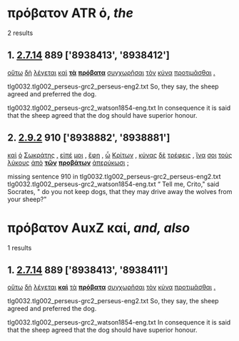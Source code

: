 # πρόβατον ATR ὁ, *the*
2 results
## 1. [2.7.14](https://beyond-translation.perseus.org/reader/urn:cts:greekLit:tlg0032.002.perseus-grc2:2.7.14?mode=syntax-trees) 889 ['8938413', '8938412']
[οὕτω](https://atlas-test.fly.dev/morphology/lemmas/?lang=grc&q=οὕτως "οὕτως d-------- so, in this manner") [δὴ](https://atlas-test.fly.dev/morphology/lemmas/?lang=grc&q=δή "δή d-------- [interactional particle: S&H on same page]") [λέγεται](https://atlas-test.fly.dev/morphology/lemmas/?lang=grc&q=λέγω "λέγω v3spie--- to say, tell, speak; epic and arch.: pick, gather") [καὶ](https://atlas-test.fly.dev/morphology/lemmas/?lang=grc&q=καί "καί b-------- and, also") **[τὰ](https://atlas-test.fly.dev/morphology/lemmas/?lang=grc&q=ὁ "ὁ l-p---na- the")** **[πρόβατα](https://atlas-test.fly.dev/morphology/lemmas/?lang=grc&q=πρόβατον "πρόβατον n-p---na- sheep; small cattle")** [συγχωρῆσαι](https://atlas-test.fly.dev/morphology/lemmas/?lang=grc&q=συγχωρέω "συγχωρέω v--ana--- to come together, meet") [τὸν](https://atlas-test.fly.dev/morphology/lemmas/?lang=grc&q=ὁ "ὁ l-s---ma- the") [κύνα](https://atlas-test.fly.dev/morphology/lemmas/?lang=grc&q=κύων "κύων n-s---ma- a dog (pr. n., a Cynic)") [προτιμᾶσθαι](https://atlas-test.fly.dev/morphology/lemmas/?lang=grc&q=προτιμάω "προτιμάω v--pne--- to honour") [.](https://atlas-test.fly.dev/morphology/lemmas/?lang=grc&q=. ". u-------- NoDef") 


tlg0032.tlg002_perseus-grc2_perseus-eng2.txt So, they say, the sheep agreed and preferred the dog. 

tlg0032.tlg002_perseus-grc2_watson1854-eng.txt In consequence it is said that the sheep agreed that the dog should have superior honour. 

## 2. [2.9.2](https://beyond-translation.perseus.org/reader/urn:cts:greekLit:tlg0032.002.perseus-grc2:2.9.2?mode=syntax-trees) 910 ['8938882', '8938881']
[καὶ](https://atlas-test.fly.dev/morphology/lemmas/?lang=grc&q=καί "καί b-------- and, also") [ὁ](https://atlas-test.fly.dev/morphology/lemmas/?lang=grc&q=ὁ "ὁ l-s---mn- the") [Σωκράτης](https://atlas-test.fly.dev/morphology/lemmas/?lang=grc&q=Σωκράτης "Σωκράτης n-s---mn- Socrates") [,](https://atlas-test.fly.dev/morphology/lemmas/?lang=grc&q=, ", u-------- NoDef") [εἰπέ](https://atlas-test.fly.dev/morphology/lemmas/?lang=grc&q=λέγω "λέγω v2sama--- to say, tell, speak; epic and arch.: pick, gather") [μοι](https://atlas-test.fly.dev/morphology/lemmas/?lang=grc&q=ἐγώ "ἐγώ p-s---cd- I (first person pronoun)") [,](https://atlas-test.fly.dev/morphology/lemmas/?lang=grc&q=, ", u-------- NoDef") [ἔφη](https://atlas-test.fly.dev/morphology/lemmas/?lang=grc&q=φημί "φημί v3siia--- to say, to claim") [,](https://atlas-test.fly.dev/morphology/lemmas/?lang=grc&q=, ", u-------- NoDef") [ὦ](https://atlas-test.fly.dev/morphology/lemmas/?lang=grc&q=ὦ "ὦ i-------- O! oh!") [Κρίτων](https://atlas-test.fly.dev/morphology/lemmas/?lang=grc&q=Κρίτων "Κρίτων n-s---mv- Crito") [,](https://atlas-test.fly.dev/morphology/lemmas/?lang=grc&q=, ", u-------- NoDef") [κύνας](https://atlas-test.fly.dev/morphology/lemmas/?lang=grc&q=κύων "κύων n-p---ma- a dog (pr. n., a Cynic)") [δὲ](https://atlas-test.fly.dev/morphology/lemmas/?lang=grc&q=δέ "δέ b-------- but") [τρέφεις](https://atlas-test.fly.dev/morphology/lemmas/?lang=grc&q=τρέφω "τρέφω v2spia--- to nourish, rear, maintain; congeal, curdle") [,](https://atlas-test.fly.dev/morphology/lemmas/?lang=grc&q=, ", u-------- NoDef") [ἵνα](https://atlas-test.fly.dev/morphology/lemmas/?lang=grc&q=ἵνα "ἵνα c-------- in order that (conj.); where (rel. adv.)") [σοι](https://atlas-test.fly.dev/morphology/lemmas/?lang=grc&q=σύ "σύ p-s---cd- you (personal pronoun)") [τοὺς](https://atlas-test.fly.dev/morphology/lemmas/?lang=grc&q=ὁ "ὁ l-p---ma- the") [λύκους](https://atlas-test.fly.dev/morphology/lemmas/?lang=grc&q=λύκος "λύκος n-p---ma- a wolf") [ἀπὸ](https://atlas-test.fly.dev/morphology/lemmas/?lang=grc&q=ἀπό "ἀπό r-------- from, away from. c. gen.") **[τῶν](https://atlas-test.fly.dev/morphology/lemmas/?lang=grc&q=ὁ "ὁ l-p---ng- the")** **[προβάτων](https://atlas-test.fly.dev/morphology/lemmas/?lang=grc&q=πρόβατον "πρόβατον n-p---ng- sheep; small cattle")** [ἀπερύκωσι](https://atlas-test.fly.dev/morphology/lemmas/?lang=grc&q=ἀπερύκω "ἀπερύκω v3ppsa--- to keep off") [;](https://atlas-test.fly.dev/morphology/lemmas/?lang=grc&q=; "; u-------- NoDef") 


missing sentence 910 in tlg0032.tlg002_perseus-grc2_perseus-eng2.txt
tlg0032.tlg002_perseus-grc2_watson1854-eng.txt “ Tell me, Crito," said Socrates, " do you not keep dogs, that they may drive away the wolves from your sheep?" 

# πρόβατον AuxZ καί, *and, also*
1 results
## 1. [2.7.14](https://beyond-translation.perseus.org/reader/urn:cts:greekLit:tlg0032.002.perseus-grc2:2.7.14?mode=syntax-trees) 889 ['8938413', '8938411']
[οὕτω](https://atlas-test.fly.dev/morphology/lemmas/?lang=grc&q=οὕτως "οὕτως d-------- so, in this manner") [δὴ](https://atlas-test.fly.dev/morphology/lemmas/?lang=grc&q=δή "δή d-------- [interactional particle: S&H on same page]") [λέγεται](https://atlas-test.fly.dev/morphology/lemmas/?lang=grc&q=λέγω "λέγω v3spie--- to say, tell, speak; epic and arch.: pick, gather") **[καὶ](https://atlas-test.fly.dev/morphology/lemmas/?lang=grc&q=καί "καί b-------- and, also")** [τὰ](https://atlas-test.fly.dev/morphology/lemmas/?lang=grc&q=ὁ "ὁ l-p---na- the") **[πρόβατα](https://atlas-test.fly.dev/morphology/lemmas/?lang=grc&q=πρόβατον "πρόβατον n-p---na- sheep; small cattle")** [συγχωρῆσαι](https://atlas-test.fly.dev/morphology/lemmas/?lang=grc&q=συγχωρέω "συγχωρέω v--ana--- to come together, meet") [τὸν](https://atlas-test.fly.dev/morphology/lemmas/?lang=grc&q=ὁ "ὁ l-s---ma- the") [κύνα](https://atlas-test.fly.dev/morphology/lemmas/?lang=grc&q=κύων "κύων n-s---ma- a dog (pr. n., a Cynic)") [προτιμᾶσθαι](https://atlas-test.fly.dev/morphology/lemmas/?lang=grc&q=προτιμάω "προτιμάω v--pne--- to honour") [.](https://atlas-test.fly.dev/morphology/lemmas/?lang=grc&q=. ". u-------- NoDef") 


tlg0032.tlg002_perseus-grc2_perseus-eng2.txt So, they say, the sheep agreed and preferred the dog. 

tlg0032.tlg002_perseus-grc2_watson1854-eng.txt In consequence it is said that the sheep agreed that the dog should have superior honour. 

